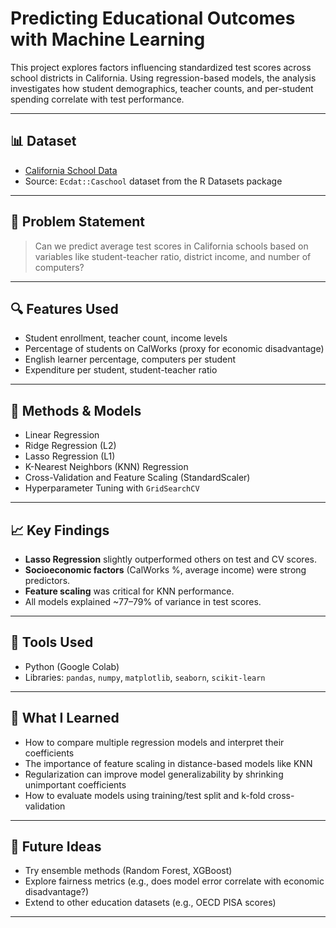 # Predicting Educational Outcomes with Machine Learning

This project explores factors influencing standardized test scores across school districts in California. Using regression-based models, the analysis investigates how student demographics, teacher counts, and per-student spending correlate with test performance.

---

## 📊 Dataset
- [California School Data](https://vincentarelbundock.github.io/Rdatasets/doc/Ecdat/Caschool.html)
- Source: `Ecdat::Caschool` dataset from the R Datasets package

---

## 🧠 Problem Statement
> Can we predict average test scores in California schools based on variables like student-teacher ratio, district income, and number of computers?

---

## 🔍 Features Used
- Student enrollment, teacher count, income levels
- Percentage of students on CalWorks (proxy for economic disadvantage)
- English learner percentage, computers per student
- Expenditure per student, student-teacher ratio

---

## 🧪 Methods & Models
- Linear Regression
- Ridge Regression (L2)
- Lasso Regression (L1)
- K-Nearest Neighbors (KNN) Regression
- Cross-Validation and Feature Scaling (StandardScaler)
- Hyperparameter Tuning with `GridSearchCV`

---

## 📈 Key Findings
- **Lasso Regression** slightly outperformed others on test and CV scores.
- **Socioeconomic factors** (CalWorks %, average income) were strong predictors.
- **Feature scaling** was critical for KNN performance.
- All models explained ~77–79% of variance in test scores.

---

## 🧰 Tools Used
- Python (Google Colab)
- Libraries: `pandas`, `numpy`, `matplotlib`, `seaborn`, `scikit-learn`

---

## 🧠 What I Learned
- How to compare multiple regression models and interpret their coefficients
- The importance of feature scaling in distance-based models like KNN
- Regularization can improve model generalizability by shrinking unimportant coefficients
- How to evaluate models using training/test split and k-fold cross-validation

---

## 📎 Future Ideas
- Try ensemble methods (Random Forest, XGBoost)
- Explore fairness metrics (e.g., does model error correlate with economic disadvantage?)
- Extend to other education datasets (e.g., OECD PISA scores)

---

